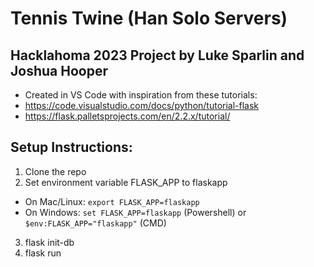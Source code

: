 # Tennis Twine (Han Solo Servers)

## Hacklahoma 2023 Project by Luke Sparlin and Joshua Hooper
- Created in VS Code with inspiration from these tutorials:
- https://code.visualstudio.com/docs/python/tutorial-flask
- https://flask.palletsprojects.com/en/2.2.x/tutorial/

## Setup Instructions:
1. Clone the repo
2. Set environment variable FLASK_APP to flaskapp
  - On Mac/Linux: `export FLASK_APP=flaskapp`
  - On Windows: `set FLASK_APP=flaskapp` (Powershell) or `$env:FLASK_APP="flaskapp"` (CMD)
3. flask init-db
4. flask run